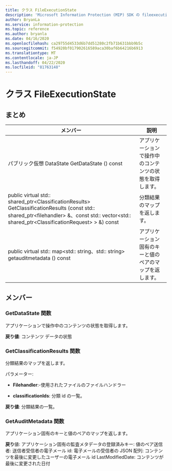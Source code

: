 ```yaml
---
title: クラス FileExecutionState
description: 'Microsoft Information Protection (MIP) SDK の fileexecutionstate:: undefined クラスを文書にします。'
author: BryanLa
ms.service: information-protection
ms.topic: reference
ms.author: bryanla
ms.date: 04/16/2020
ms.openlocfilehash: ca29755d4533d6b7dd51280c2fb71b631bbb9b5c
ms.sourcegitcommit: f54920bf017902616589aca30baf6b64216b6913
ms.translationtype: MT
ms.contentlocale: ja-JP
ms.lasthandoff: 04/22/2020
ms.locfileid: "81763148"
---
```

# <a name="class-fileexecutionstate"></a>クラス FileExecutionState 
  
## <a name="summary"></a>まとめ
 メンバー                        | 説明                                
--------------------------------|---------------------------------------------
パブリック仮想 DataState GetDataState () const  |  アプリケーションで操作中のコンテンツの状態を取得します。
public virtual std:: shared_ptr\<ClassificationResults\> GetClassificationResults (const std:: shared_ptr\<filehandler\> &、const std:: vector\<std:: shared_ptr\<ClassificationRequest\> \> &) const  |  分類結果のマップを返します。
public virtual std:: map\<std:: string、std:: string\> getauditmetadata () const  |  アプリケーション固有のキーと値のペアのマップを返します。
  
## <a name="members"></a>メンバー
  
### <a name="getdatastate-function"></a>GetDataState 関数
アプリケーションで操作中のコンテンツの状態を取得します。

  
**戻り値**: コンテンツ データの状態
  
### <a name="getclassificationresults-function"></a>GetClassificationResults 関数
分類結果のマップを返します。

パラメーター:  
* **Filehandler**:-使用されたファイルのファイルハンドラー 


* **classificationIds**: 分類 id の一覧。 



  
**戻り値**: 分類結果の一覧。
  
### <a name="getauditmetadata-function"></a>GetAuditMetadata 関数
アプリケーション固有のキーと値のペアのマップを返します。

  
**戻り**値: アプリケーション固有の監査メタデータの登録済みキー: 値のペア送信者: 送信者受信者の電子メール id: 電子メールの受信者の JSON 配列: コンテンツを最後に変更したユーザーの電子メール id LastModifiedDate: コンテンツが最後に変更された日付